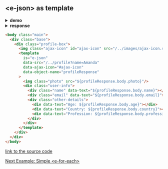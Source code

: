 ## &lt;e-json&gt; as template

<details><summary><b>demo</b></summary>

<a href="http://www.youtube.com/watch?feature=player_embedded&v=yFi5nDo_QVU" target="_blank">
	<img class="youtube-video" src="http://img.youtube.com/vi/yFi5nDo_QVU/0.jpg" width="450"/>
</a>
  
</details><details><summary><b>response</b></summary>

```bash
Request URL: http://localhost:8000/profile?name=Amanda
Request Method: GET
-----------------------------------------------------
Status Code: 200 ok
Content-Type: application/json
```
```json
{
	"photo": "/../images/Amanda.svg",
	"name": "Amanda",
	"email": "amanda@email.com",
	"age": 24,
	"country": "Australia",
	"profession": "race driver"
}
```

</details>

```html
<body class="main">
  <div class="base">
    <div class="profile-box">
      <img class="ajax-icon" id="ajax-icon" src="/../images/ajax-icon.svg"/>
      <template
        is="e-json"
        data-src="/../profile?name=Amanda"
        data-ajax-icon="#ajax-icon"
        data-object-name="profileResponse"
      >
        <img class="photo" src="${profileResponse.body.photo}"/>
        <div class="user-info">
          <div class="name" data-text="${profileResponse.body.name}"></div>
          <div class="email" data-text="${profileResponse.body.email}"></div>
          <div class="other-details">
            <div data-text="Age: ${profileResponse.body.age}"></div>
            <div data-text="Country: ${profileResponse.body.country}"></div>
            <div data-text="Profession: ${profileResponse.body.profession}"></div>
          </div>
        </div>
      </template>
    </div>
  </div> 
</body>
```
[link to the source code](https://github.com/Guseyn/EHTML/blob/master/examples/src/e-json-template.html)

[Next Example: Simple &lt;e-for-each&gt;](/html/examples/simple-e-for-each.html)
